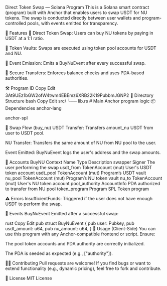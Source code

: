 Direct Token Swap — Solana Program
This is a Solana smart contract (program) built with Anchor that enables users to swap USDT for NU tokens. The swap is conducted directly between user wallets and program-controlled pools, with events emitted for transparency.

📌 Features
🔁 Direct Token Swap: Users can buy NU tokens by paying in USDT at a 1:1 ratio.

💼 Token Vaults: Swaps are executed using token pool accounts for USDT and NU.

📡 Event Emission: Emits a BuyNuEvent after every successful swap.

🔐 Secure Transfers: Enforces balance checks and uses PDA-based authorities.

🛠️ Program ID
Copy
Edit
3At9UEz1bGW2ofW4twm4EBEmz6XRB22K19PubbmJGNP2
📂 Directory Structure
bash
Copy
Edit
src/
 └── lib.rs         # Main Anchor program logic
📦 Dependencies
anchor-lang

anchor-spl

🔄 Swap Flow (buy_nu)
USDT Transfer: Transfers amount_nu USDT from user to USDT pool.

NU Transfer: Transfers the same amount of NU from NU pool to the user.

Event Emitted: BuyNuEvent logs the user's address and the swap amounts.

📜 Accounts
BuyNU Context
Name	Type	Description
swapper	Signer	The user performing the swap
usdt_from	TokenAccount (mut)	User's USDT token account
usdt_pool	TokenAccount (mut)	Program’s USDT vault
nu_pool	TokenAccount (mut)	Program’s NU token vault
nu_to	TokenAccount (mut)	User's NU token account
pool_authority	AccountInfo	PDA authorized to transfer from NU pool
token_program	Program<Token>	SPL Token program

⚠️ Errors
InsufficientFunds: Triggered if the user does not have enough USDT to perform the swap.

📢 Events
BuyNuEvent
Emitted after a successful swap:

rust
Copy
Edit
pub struct BuyNuEvent {
    pub user: Pubkey,
    pub usdt_amount: u64,
    pub nu_amount: u64,
}
🚀 Usage (Client-Side)
You can use this program with any Anchor-compatible frontend or script. Ensure:

The pool token accounts and PDA authority are correctly initialized.

The PDA is seeded as expected (e.g., ["authority"]).

🧑‍💻 Contributing
Pull requests are welcome! If you find bugs or want to extend functionality (e.g., dynamic pricing), feel free to fork and contribute.

📄 License
MIT License
